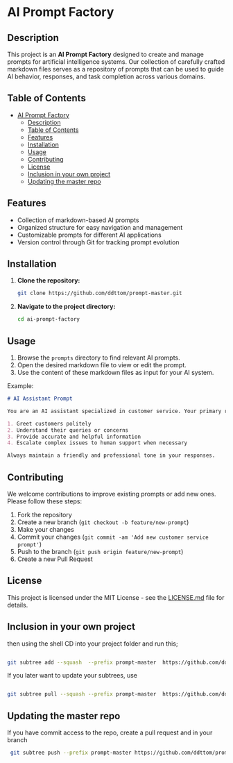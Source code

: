 # AI Prompt Factory

## Description
This project is an **AI Prompt Factory** designed to create and manage prompts for artificial intelligence systems. Our collection of carefully crafted markdown files serves as a repository of prompts that can be used to guide AI behavior, responses, and task completion across various domains.

## Table of Contents
- [AI Prompt Factory](#ai-prompt-factory)
  - [Description](#description)
  - [Table of Contents](#table-of-contents)
  - [Features](#features)
  - [Installation](#installation)
  - [Usage](#usage)
  - [Contributing](#contributing)
  - [License](#license)
  - [Inclusion in your own project](#inclusion-in-your-own-project)
  - [Updating the master repo](#updating-the-master-repo)

## Features
- Collection of markdown-based AI prompts
- Organized structure for easy navigation and management
- Customizable prompts for different AI applications
- Version control through Git for tracking prompt evolution

## Installation
1. **Clone the repository:**
   ```bash
   git clone https://github.com/ddttom/prompt-master.git
   ```
2. **Navigate to the project directory:**
   ```bash
   cd ai-prompt-factory
   ```

## Usage
1. Browse the `prompts` directory to find relevant AI prompts.
2. Open the desired markdown file to view or edit the prompt.
3. Use the content of these markdown files as input for your AI system.

Example:
```markdown
# AI Assistant Prompt

You are an AI assistant specialized in customer service. Your primary role is to:

1. Greet customers politely
2. Understand their queries or concerns
3. Provide accurate and helpful information
4. Escalate complex issues to human support when necessary

Always maintain a friendly and professional tone in your responses.
```

## Contributing
We welcome contributions to improve existing prompts or add new ones. Please follow these steps:

1. Fork the repository
2. Create a new branch (`git checkout -b feature/new-prompt`)
3. Make your changes
4. Commit your changes (`git commit -am 'Add new customer service prompt'`)
5. Push to the branch (`git push origin feature/new-prompt`)
6. Create a new Pull Request

## License
This project is licensed under the MIT License - see the [LICENSE.md](LICENSE.md) file for details.


## Inclusion in your own project


then using the shell CD into your project folder and run this;

```sh

git subtree add --squash  --prefix prompt-master  https://github.com/ddttom/prompt-master main

```

If you later want to update your subtrees, use 

```sh

git subtree pull --squash --prefix prompt-master  https://github.com/ddttom/prompt-master main


```

## Updating the master repo

If you have commit access to the repo, create a pull request and in your branch

```sh
 git subtree push --prefix prompt-master https://github.com/ddttom/prompt-master main         

```
